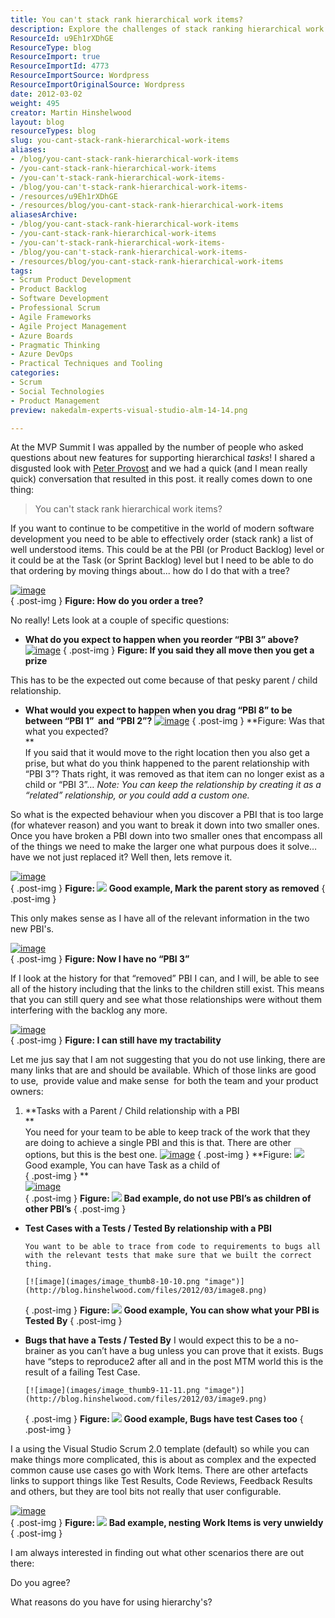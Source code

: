 ```yaml
---
title: You can't stack rank hierarchical work items?
description: Explore the challenges of stack ranking hierarchical work items in software development. Learn effective strategies to enhance your team's productivity and organization.
ResourceId: u9Eh1rXDhGE
ResourceType: blog
ResourceImport: true
ResourceImportId: 4773
ResourceImportSource: Wordpress
ResourceImportOriginalSource: Wordpress
date: 2012-03-02
weight: 495
creator: Martin Hinshelwood
layout: blog
resourceTypes: blog
slug: you-cant-stack-rank-hierarchical-work-items
aliases:
- /blog/you-cant-stack-rank-hierarchical-work-items
- /you-cant-stack-rank-hierarchical-work-items
- /you-can't-stack-rank-hierarchical-work-items-
- /blog/you-can't-stack-rank-hierarchical-work-items-
- /resources/u9Eh1rXDhGE
- /resources/blog/you-cant-stack-rank-hierarchical-work-items
aliasesArchive:
- /blog/you-cant-stack-rank-hierarchical-work-items
- /you-cant-stack-rank-hierarchical-work-items
- /you-can't-stack-rank-hierarchical-work-items-
- /blog/you-can't-stack-rank-hierarchical-work-items-
- /resources/blog/you-cant-stack-rank-hierarchical-work-items
tags:
- Scrum Product Development
- Product Backlog
- Software Development
- Professional Scrum
- Agile Frameworks
- Agile Project Management
- Azure Boards
- Pragmatic Thinking
- Azure DevOps
- Practical Techniques and Tooling
categories:
- Scrum
- Social Technologies
- Product Management
preview: nakedalm-experts-visual-studio-alm-14-14.png

---
```

At the MVP Summit I was appalled by the number of people who asked questions about new features for supporting hierarchical _tasks_! I shared a disgusted look with [Peter Provost](https://www.linkedin.com/in/peterprovost/) and we had a quick (and I mean really quick) conversation that resulted in this post. it really comes down to one thing:

> You can't stack rank hierarchical work items?

If you want to continue to be competitive in the world of modern software development you need to be able to effectively order (stack rank) a list of well understood items. This could be at the PBI (or Product Backlog) level or it could be at the Task (or Sprint Backlog) level but I need to be able to do that ordering by moving things about... how do I do that with a tree?

[![image](images/image_thumb1-1-1.png "image")](http://blog.hinshelwood.com/files/2012/03/image1.png)  
{ .post-img }
**Figure: How do you order a tree?**

No really! Lets look at a couple of specific questions:

- **What do you expect to happen when you reorder “PBI 3” above?**
  [![image](images/image_thumb2-4-4.png "image")](http://blog.hinshelwood.com/files/2012/03/image2.png)
  { .post-img }
  **Figure: If you said they all move then you get a prize**

This has to be the expected out come because of that pesky parent / child relationship.

- **What would you expect to happen when you drag “PBI 8” to be between “PBI 1”  and “PBI 2”?**
  [![image](images/image_thumb3-5-5.png "image")](http://blog.hinshelwood.com/files/2012/03/image3.png)
  { .post-img }
  **Figure: Was that what you expected?  
   **  
   If you said that it would move to the right location then you also get a prise, but what do you think happened to the parent relationship with “PBI 3”? Thats right, it was removed as that item can no longer exist as a child or “PBI 3”…
  _Note: You can keep the relationship by creating it as a “related” relationship, or you could add a custom one._

So what is the expected behaviour when you discover a PBI that is too large (for whatever reason) and you want to break it down into two smaller ones. Once you have broken a PBI down into two smaller ones that encompass all of the things we need to make the larger one what purpous does it solve… have we not just replaced it? Well then, lets remove it.

[![image](images/image_thumb4-6-6.png "image")](http://blog.hinshelwood.com/files/2012/03/image4.png)  
{ .post-img }
**Figure: ![](images/metro-icon-tick-13-13.png) Good example, Mark the parent story as removed**
{ .post-img }

This only makes sense as I have all of the relevant information in the two new PBI's.

[![image](images/image_thumb5-7-7.png "image")](http://blog.hinshelwood.com/files/2012/03/image5.png)  
{ .post-img }
**Figure: Now I have no “PBI 3”**

If I look at the history for that “removed” PBI I can, and I will, be able to see all of the history including that the links to the children still exist. This means that you can still query and see what those relationships were without them interfering with the backlog any more.

[![image](images/image_thumb6-8-8.png "image")](http://blog.hinshelwood.com/files/2012/03/image6.png)  
{ .post-img }
**Figure: I can still have my tractability**

Let me jus say that I am not suggesting that you do not use linking, there are many links that are and should be available. Which of those links are good to use,  provide value and make sense  for both the team and your product owners:

1.  **Tasks with a Parent / Child relationship with a PBI  
     **  
     You need for your team to be able to keep track of the work that they are doing to achieve a single PBI and this is that. There are other options, but this is the best one.
    [![image](images/image_thumb7-9-9.png "image")](http://blog.hinshelwood.com/files/2012/03/image7.png)
    { .post-img }
    **Figure: ![](images/metro-icon-tick-13-13.png) Good example, You can have Task as a child of  
    { .post-img }
    **  
     [![image](images/image_thumb11-3-3.png "image")](http://blog.hinshelwood.com/files/2012/03/image11.png)  
    { .post-img }
    **Figure: ![](images/metro-icon-cross-12-12.png) Bad example, do not use PBI’s as children of other PBI’s**
    { .post-img }

- **Test Cases with a Tests / Tested By relationship with a PBI**

      You want to be able to trace from code to requirements to bugs all with the relevant tests that make sure that we built the correct thing.

      [![image](images/image_thumb8-10-10.png "image")](http://blog.hinshelwood.com/files/2012/03/image8.png)

  { .post-img }
  **Figure: ![](images/metro-icon-tick-13-13.png) Good example, You can show what your PBI is Tested By**
  { .post-img }

- **Bugs that have a Tests / Tested By**
  I would expect this to be a no-brainer as you can’t have a bug unless you can prove that it exists. Bugs have “steps to reproduce2 after all and in the post MTM world this is the result of a failing Test Case.

      [![image](images/image_thumb9-11-11.png "image")](http://blog.hinshelwood.com/files/2012/03/image9.png)

  { .post-img }
  **Figure: ![](images/metro-icon-tick-13-13.png) Good example, Bugs have test Cases too**
  { .post-img }

I a using the Visual Studio Scrum 2.0 template (default) so while you can make things more complicated, this is about as complex and the expected common cause use cases go with Work Items. There are other artefacts links to support things like Test Results, Code Reviews, Feedback Results and others, but they are tool bits not really that user configurable.

[![image](images/image_thumb10-2-2.png "image")](http://blog.hinshelwood.com/files/2012/03/image10.png)  
{ .post-img }
**Figure: ![](images/metro-icon-cross-12-12.png) Bad example, nesting Work Items is very unwieldy**
{ .post-img }

I am always interested in finding out what other scenarios there are out there:

Do you agree?

What reasons do you have for using hierarchy's?
